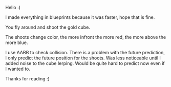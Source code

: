Hello :)

I made everything in blueprints because it was faster, hope that is fine. 

You fly around and shoot the gold cube.

The shoots change color, the more infront the more red, the more above the more blue.

I use AABB to check collision. 
There is a problem with the future prediction, I only predict the future position for the shoots. 
Was less noticeable until I added noise to the cube lerping.
Would be quite hard to predict now even if I wanted to. 

Thanks for reading :)